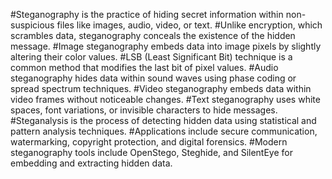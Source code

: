#Steganography is the practice of hiding secret information within non-suspicious files like images, audio, video, or text.
#Unlike encryption, which scrambles data, steganography conceals the existence of the hidden message.
#Image steganography embeds data into image pixels by slightly altering their color values.
#LSB (Least Significant Bit) technique is a common method that modifies the last bit of pixel values.
#Audio steganography hides data within sound waves using phase coding or spread spectrum techniques.
#Video steganography embeds data within video frames without noticeable changes.
#Text steganography uses white spaces, font variations, or invisible characters to hide messages.
#Steganalysis is the process of detecting hidden data using statistical and pattern analysis techniques.
#Applications include secure communication, watermarking, copyright protection, and digital forensics.
#Modern steganography tools include OpenStego, Steghide, and SilentEye for embedding and extracting hidden data.
